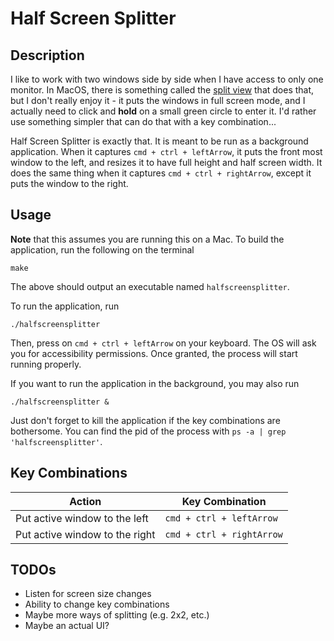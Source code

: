 # Half Screen Splitter

## Description

I like to work with two windows side by side when I have access to only one monitor. In MacOS, there is something called the [split view](https://support.apple.com/en-us/HT204948) that does that, but I don't really enjoy it - it puts the windows in full screen mode, and I actually need to click and **hold** on a small green circle to enter it. I'd rather use something simpler that can do that with a key combination...

Half Screen Splitter is exactly that. It is meant to be run as a background application. When it captures `cmd + ctrl + leftArrow`, it puts the front most window to the left, and resizes it to have full height and half screen width. It does the same thing when it captures `cmd + ctrl + rightArrow`, except it puts the window to the right.

## Usage

**Note** that this assumes you are running this on a Mac. To build the application, run the following on the terminal
```
make
```
The above should output an executable named `halfscreensplitter`.

To run the application, run
```
./halfscreensplitter
```

Then, press on `cmd + ctrl + leftArrow` on your keyboard. The OS will ask you for accessibility permissions. Once granted, the process will start running properly.

If you want to run the application in the background, you may also run
```
./halfscreensplitter &
```
Just don't forget to kill the application if the key combinations are bothersome. You can find the pid of the process with `ps -a | grep 'halfscreensplitter'`.

## Key Combinations

 Action | Key Combination |
-------------------------------|---------------------------|
Put active window to the left  | `cmd + ctrl + leftArrow`  |
Put active window to the right | `cmd + ctrl + rightArrow` |

## TODOs

- Listen for screen size changes
- Ability to change key combinations
- Maybe more ways of splitting (e.g. 2x2, etc.)    
- Maybe an actual UI?

